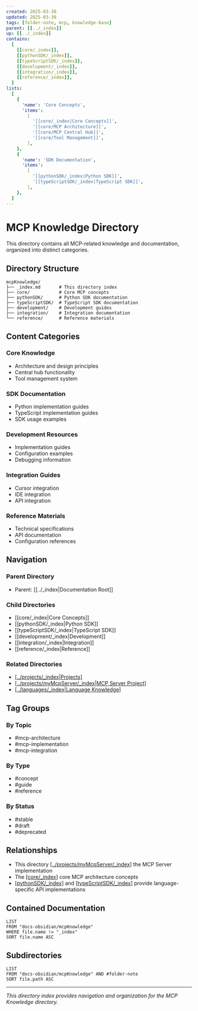 ```yaml
---
created: 2025-03-30
updated: 2025-03-30
tags: [folder-note, mcp, knowledge-base]
parent: [[../_index]]
up: [[../_index]]
contains:
  [
    [[core/_index]],
    [[pythonSDK/_index]],
    [[typeScriptSDK/_index]],
    [[development/_index]],
    [[integration/_index]],
    [[reference/_index]],
  ]
lists:
  [
    {
      'name': 'Core Concepts',
      'items':
        [
          '[[core/_index|Core Concepts]]',
          '[[core/MCP Architecture]]',
          '[[core/MCP Central Hub]]',
          '[[core/Tool Management]]',
        ],
    },
    {
      'name': 'SDK Documentation',
      'items':
        [
          '[[pythonSDK/_index|Python SDK]]',
          '[[typeScriptSDK/_index|TypeScript SDK]]',
        ],
    },
  ]
---
```


# MCP Knowledge Directory

This directory contains all MCP-related knowledge and documentation, organized into distinct categories.

## Directory Structure

```
mcpKnowledge/
├── _index.md       # This directory index
├── core/           # Core MCP concepts
├── pythonSDK/      # Python SDK documentation
├── typeScriptSDK/  # TypeScript SDK documentation
├── development/    # Development guides
├── integration/    # Integration documentation
└── reference/      # Reference materials
```

## Content Categories

### Core Knowledge

- Architecture and design principles
- Central hub functionality
- Tool management system

### SDK Documentation

- Python implementation guides
- TypeScript implementation guides
- SDK usage examples

### Development Resources

- Implementation guides
- Configuration examples
- Debugging information

### Integration Guides

- Cursor integration
- IDE integration
- API integration

### Reference Materials

- Technical specifications
- API documentation
- Configuration references

## Navigation

### Parent Directory

- Parent: [[../_index|Documentation Root]]

### Child Directories

- [[core/_index|Core Concepts]]
- [[pythonSDK/_index|Python SDK]]
- [[typeScriptSDK/_index|TypeScript SDK]]
- [[development/_index|Development]]
- [[integration/_index|Integration]]
- [[reference/_index|Reference]]

### Related Directories

- [[../projects/_index|Projects]](related)
- [[../projects/myMcpServer/_index|MCP Server Project]](implements)
- [[../languages/_index|Language Knowledge]](related)

## Tag Groups

### By Topic

- #mcp-architecture
- #mcp-implementation
- #mcp-integration

### By Type

- #concept
- #guide
- #reference

### By Status

- #stable
- #draft
- #deprecated

## Relationships

- This directory [[../projects/myMcpServer/_index]](informs) the MCP Server implementation
- The [[core/_index]](defines) core MCP architecture concepts
- [[pythonSDK/_index]](implements) and [[typeScriptSDK/_index]](implements) provide language-specific API implementations

## Contained Documentation

```dataview
LIST
FROM "docs-obsidian/mcpKnowledge"
WHERE file.name != "_index"
SORT file.name ASC
```

## Subdirectories

```dataview
LIST
FROM "docs-obsidian/mcpKnowledge" AND #folder-note
SORT file.path ASC
```

---

_This directory index provides navigation and organization for the MCP Knowledge directory._
